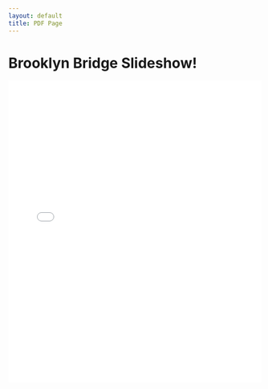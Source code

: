 ```yaml
---
layout: default
title: PDF Page
---
```



<h1>Brooklyn Bridge Slideshow!</h1>

<embed
  src="/Brooklyn Bridge.pdf"
  type="application/pdf"
  width="100%"
  height="600px"
  />
